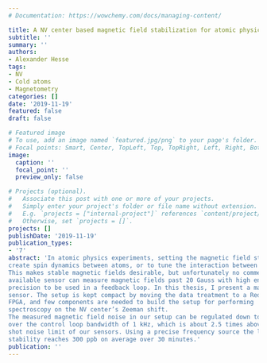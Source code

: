 ```yaml
---
# Documentation: https://wowchemy.com/docs/managing-content/

title: A NV center based magnetic field stabilization for atomic physics experiments
subtitle: ''
summary: ''
authors:
- Alexander Hesse
tags:
- NV
- Cold atoms
- Magnetometry
categories: []
date: '2019-11-19'
featured: false
draft: false

# Featured image
# To use, add an image named `featured.jpg/png` to your page's folder.
# Focal points: Smart, Center, TopLeft, Top, TopRight, Left, Right, BottomLeft, Bottom, BottomRight.
image:
  caption: ''
  focal_point: ''
  preview_only: false

# Projects (optional).
#   Associate this post with one or more of your projects.
#   Simply enter your project's folder or file name without extension.
#   E.g. `projects = ["internal-project"]` references `content/project/deep-learning/index.md`.
#   Otherwise, set `projects = []`.
projects: []
publishDate: '2019-11-19'
publication_types:
- '7'
abstract: 'In atomic physics experiments, setting the magnetic field strength allows one to
create spin dynamics between atoms, or to tune the interaction between them.
This makes stable magnetic fields desirable, but unfortunately no commercially
available sensor can measure magnetic fields past 20 Gauss with high enough
precision to be used in a feedback loop. In this thesis, I present a magnetic field stabilization based on NV centers as a
sensor. The setup is kept compact by moving the data treatment to a RedPitaya’s
FPGA, and few components are needed to build the setup for performing
spectroscopy on the NV center’s Zeeman shift.
The measured magnetic field noise in our setup can be regulated down to 1.1mG
over the control loop bandwidth of 1 kHz, which is about 2.5 times above the
shot noise limit of our sensors. Using a precise frequency source the long term
stability reaches 300 ppb on average over 30 minutes.'
publication: ''
---
```

